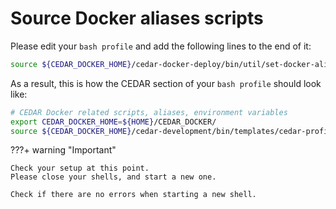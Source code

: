 # Source Docker aliases scripts

Please edit your `bash profile` and add the following lines to the end of it:

```sh
source ${CEDAR_DOCKER_HOME}/cedar-docker-deploy/bin/util/set-docker-aliases.sh
```

As a result, this is how the CEDAR section of your `bash profile` should look like:

```sh
# CEDAR Docker related scripts, aliases, environment variables
export CEDAR_DOCKER_HOME=${HOME}/CEDAR_DOCKER/
source ${CEDAR_DOCKER_HOME}/cedar-development/bin/templates/cedar-profile-docker-eval.sh
```

???+ warning "Important"

    Check your setup at this point.
    Please close your shells, and start a new one.
    
    Check if there are no errors when starting a new shell.
    
